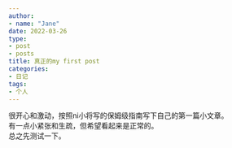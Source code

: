 ```yaml
---
author:
- name: "Jane"
date: 2022-03-26
type:
- post
- posts
title: 真正的my first post
categories:
- 日记
tags:
- 个人
---
```


很开心和激动，按照ni小将写的保姆级指南写下自己的第一篇小文章。  
有一点小紧张和生疏，但希望看起来是正常的。  
总之先测试一下。